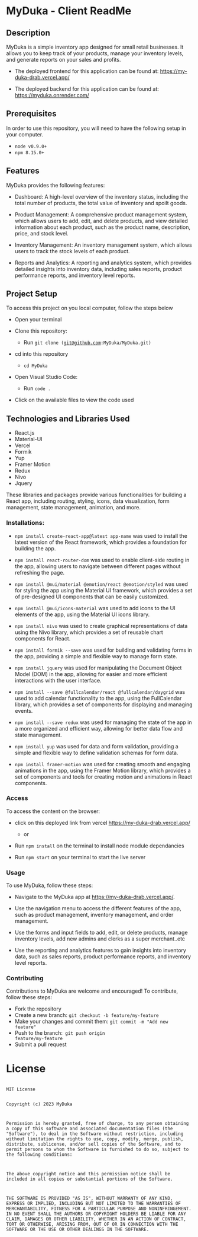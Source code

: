 # MyDuka - Client ReadMe




 
## Description
MyDuka is a simple inventory app designed for small retail businesses. It allows you to keep track of your products, manage your inventory levels, and generate reports on your sales and profits.

- The deployed frontend for this application can be found at: https://my-duka-drab.vercel.app/

- The deployed backend for this application can be found at: https://myduka.onrender.com/

## Prerequisites

In order to use this repository, you will need to have the following setup in your computer.


- <code>node v0.9.0+</code>
- <code>npm 8.15.0+</code>


## Features

MyDuka provides the following features:

- Dashboard: A high-level overview of the inventory status, including the total number of products, the total value of inventory and spoilt goods.

- Product Management: A comprehensive product management system, which allows users to add, edit, and delete products, and view detailed information about each product, such as the product name, description, price, and stock level.

- Inventory Management: An inventory management system, which allows users to track the stock levels of each product.

- Reports and Analytics: A reporting and analytics system, which provides detailed insights into inventory data, including sales reports, product performance reports, and inventory level reports.


## Project Setup

To access this project on you local computer, follow the steps below

* Open your terminal

* Clone this repository: 
    - Run <code>git clone (git@github.com:MyDuka/MyDuka.git)</code>
* cd into this repository 
    - <code>cd MyDuka</code>
* Open Visual Studio Code:
    - Run <code>code .</code>

* Click on the available files to view the code used

## Technologies and Libraries Used
- React.js
- Material-UI
- Vercel
- Formik
- Yup
- Framer Motion
- Redux
- Nivo
- Jquery

These libraries and packages provide various functionalities for building a React app, including routing, styling, icons, data visualization, form management, state management, animation, and more.

### Installations:

- `npm install create-react-app@latest app-name` was used to install the latest version of the React framework, which provides a foundation for building the app.

- `npm install react-router-dom` was used to enable client-side routing in the app, allowing users to navigate between different pages without refreshing the page.

- `npm install @mui/material @emotion/react @emotion/styled` was used for styling the app using the Material UI framework, which provides a set of pre-designed UI components that can be easily customized.

- `npm install @mui/icons-material` was used to add icons to the UI elements of the app, using the Material UI icons library.

- `npm install nivo` was used to create graphical representations of data using the Nivo library, which provides a set of reusable chart components for React.

- `npm install formik --save` was used for building and validating forms in the app, providing a simple and flexible way to manage form state.

- `npm install jquery` was used for manipulating the Document Object Model (DOM) in the app, allowing for easier and more efficient interactions with the user interface.

- `npm install --save @fullcalendar/react @fullcalendar/daygrid` was used to add calendar functionality to the app, using the FullCalendar library, which provides a set of components for displaying and managing events.

- `npm install --save redux` was used for managing the state of the app in a more organized and efficient way, allowing for better data flow and state management.

- `npm install yup` was used for data and form validation, providing a simple and flexible way to define validation schemas for form data.

- `npm install framer-motion` was used for creating smooth and engaging animations in the app, using the Framer Motion library, which provides a set of components and tools for creating motion and animations in React components.


### Access

To access the content on the browser:

* click on this deployed link from vercel https://my-duka-drab.vercel.app/

  * or

* Run <code>npm install</code> on the terminal to install node module dependancies

* Run <code>npm start</code> on your terminal to start the live server

### Usage
To use MyDuka, follow these steps:

- Navigate to the MyDuka app at https://my-duka-drab.vercel.app/.

- Use the navigation menu to access the different features of the app, such as product management, inventory management, and order management.

- Use the forms and input fields to add, edit, or delete products, manage inventory levels, add new admins and clerks as a super merchant..etc

- Use the reporting and analytics features to gain insights into inventory data, such as sales reports, product performance reports, and inventory level reports.

### Contributing
Contributions to MyDuka are welcome and encouraged! To contribute, follow these steps:

- Fork the repository
- Create a new branch: <code>git checkout -b feature/my-feature </code>
- Make your changes and commit them: <code>git commit -m "Add new feature"</code>
- Push to the branch:<code> git push origin feature/my-feature</code>
- Submit a pull request

# License

<code>
MIT License

Copyright (c) 2023 MyDuka

Permission is hereby granted, free of charge, to any person obtaining a copy
of this software and associated documentation files (the "Software"), to deal
in the Software without restriction, including without limitation the rights
to use, copy, modify, merge, publish, distribute, sublicense, and/or sell
copies of the Software, and to permit persons to whom the Software is
furnished to do so, subject to the following conditions:

The above copyright notice and this permission notice shall be included in all
copies or substantial portions of the Software.

THE SOFTWARE IS PROVIDED "AS IS", WITHOUT WARRANTY OF ANY KIND, EXPRESS OR
IMPLIED, INCLUDING BUT NOT LIMITED TO THE WARRANTIES OF MERCHANTABILITY,
FITNESS FOR A PARTICULAR PURPOSE AND NONINFRINGEMENT. IN NO EVENT SHALL THE
AUTHORS OR COPYRIGHT HOLDERS BE LIABLE FOR ANY CLAIM, DAMAGES OR OTHER
LIABILITY, WHETHER IN AN ACTION OF CONTRACT, TORT OR OTHERWISE, ARISING FROM,
OUT OF OR IN CONNECTION WITH THE SOFTWARE OR THE USE OR OTHER DEALINGS IN THE
SOFTWARE.

</code>
